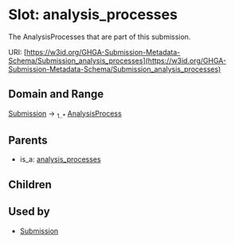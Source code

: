 
# Slot: analysis_processes


The AnalysisProcesses that are part of this submission.

URI: [https://w3id.org/GHGA-Submission-Metadata-Schema/Submission_analysis_processes](https://w3id.org/GHGA-Submission-Metadata-Schema/Submission_analysis_processes)


## Domain and Range

[Submission](Submission.md) &#8594;  <sub>1..\*</sub> [AnalysisProcess](AnalysisProcess.md)

## Parents

 *  is_a: [analysis_processes](analysis_processes.md)

## Children


## Used by

 * [Submission](Submission.md)
